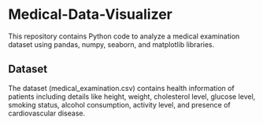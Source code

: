 # Medical-Data-Visualizer
This repository contains Python code to analyze a medical examination dataset using pandas, numpy, seaborn, and matplotlib libraries.

## Dataset
The dataset (medical_examination.csv) contains health information of patients including details like height, weight, cholesterol level, glucose level, smoking status, alcohol consumption, activity level, and presence of cardiovascular disease.
